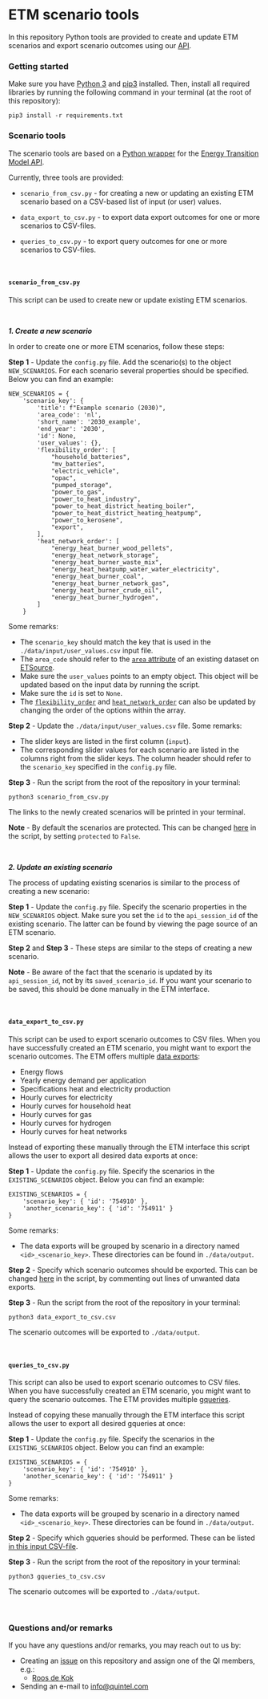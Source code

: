# ETM scenario tools

In this repository Python tools are provided to create and update ETM scenarios and export scenario outcomes using our [API](https://www.energytransitionmodel.com/api).

### Getting started

Make sure you have [Python 3](https://www.python.org/downloads/) and [pip3](https://pip.pypa.io/en/stable/installing/) installed. Then, install all required libraries by running the following command in your terminal (at the root of this repository):

```
pip3 install -r requirements.txt
```

### Scenario tools

The scenario tools are based on a [Python wrapper](https://github.com/quintel/third-party) for the [Energy Transition Model API](https://www.energytransitionmodel.com/api).

Currently, three tools are provided:
* `scenario_from_csv.py` - for creating a new or updating an existing ETM scenario based on a CSV-based list of input (or user) values.

* `data_export_to_csv.py` - to export data export outcomes for one or more scenarios to CSV-files.

* `queries_to_csv.py` - to export query outcomes for one or more scenarios to CSV-files.

<br>

#### `scenario_from_csv.py`

This script can be used to create new or update existing ETM scenarios.

<br>

**_1. Create a new scenario_**

In order to create one or more ETM scenarios, follow these steps:

**Step 1** - Update the `config.py` file. Add the scenario(s) to the object `NEW_SCENARIOS`. For each scenario several properties should be specified. Below you can find an example:

```
NEW_SCENARIOS = {
    'scenario_key': {
        'title': f"Example scenario (2030)",
        'area_code': 'nl',
        'short_name': '2030_example',
        'end_year': '2030',
        'id': None,
        'user_values': {},
        'flexibility_order': [
            "household_batteries",
            "mv_batteries",
            "electric_vehicle",
            "opac",
            "pumped_storage",
            "power_to_gas",
            "power_to_heat_industry",
            "power_to_heat_district_heating_boiler",
            "power_to_heat_district_heating_heatpump",
            "power_to_kerosene",
            "export",
        ],
        'heat_network_order': [
            "energy_heat_burner_wood_pellets",
            "energy_heat_network_storage",
            "energy_heat_burner_waste_mix",
            "energy_heat_heatpump_water_water_electricity",
            "energy_heat_burner_coal",
            "energy_heat_burner_network_gas",
            "energy_heat_burner_crude_oil",
            "energy_heat_burner_hydrogen",
        ]
    }
```

Some remarks:
  * The `scenario_key` should match the key that is used in the  `./data/input/user_values.csv` input file.
  * The `area_code` should refer to the [`area` attribute](https://github.com/quintel/etsource/blob/master/datasets/nl/nl.full.ad#L1) of an existing dataset on [ETSource](https://github.com/quintel/etsource/tree/master/datasets).
  * Make sure the `user_values` points to an empty object. This object will be updated based on the input data by running the script.
  * Make sure the `id` is set to `None`.
  * The [`flexibility_order`](https://pro.energytransitionmodel.com/scenario/flexibility/excess_electricity/order-of-flexibility-options) and [`heat_network_order`](https://pro.energytransitionmodel.com/scenario/supply/heat_merit/priority-of-dispatchable-heat-producers) can also be updated by changing the order of the options within the array.

**Step 2** - Update the `./data/input/user_values.csv` file. Some remarks:
  * The slider keys are listed in the first column (`input`).
  * The corresponding slider values for each scenario are listed in the columns right from the slider keys. The column header should refer to the `scenario_key` specified in the `config.py` file.

**Step 3** - Run the script from the root of the repository in your terminal:

```
python3 scenario_from_csv.py
```

The links to the newly created scenarios will be printed in your terminal.

**Note** - By default the scenarios are protected. This can be changed [here](https://github.com/quintel/scenario-tools/blob/master/scenario_from_csv.py#L42) in the script, by setting `protected` to `False`.

<br>

**_2. Update an existing scenario_**

The process of updating existing scenarios is similar to the process of creating a new scenario:

**Step 1** - Update the `config.py` file. Specify the scenario properties in the `NEW_SCENARIOS` object. Make sure you set the `id` to the `api_session_id` of the existing scenario. The latter can be found by viewing the page source of an ETM scenario.

**Step 2** and **Step 3** - These steps are similar to the steps of creating a new scenario.

**Note** - Be aware of the fact that the scenario is updated by its `api_session_id`, not by its `saved_scenario_id`. If you want your scenario to be saved, this should be done manually in the ETM interface.

<br>

#### `data_export_to_csv.py`

This script can be used to export scenario outcomes to CSV files. When you have successfully created an ETM scenario, you might want to export the scenario outcomes. The ETM offers multiple [data exports](https://pro.energytransitionmodel.com/scenario/data/data_export/energy-flows):
* Energy flows
* Yearly energy demand per application
* Specifications heat and electricity production
* Hourly curves for electricity
* Hourly curves for household heat
* Hourly curves for gas
* Hourly curves for hydrogen
* Hourly curves for heat networks

Instead of exporting these manually through the ETM interface this script allows the user to export all desired data exports at once:

**Step 1** - Update the `config.py` file. Specify the scenarios in the `EXISTING_SCENARIOS` object. Below you can find an example:

```
EXISTING_SCENARIOS = {
    'scenario_key': { 'id': '754910' },
    'another_scenario_key': { 'id': '754911' }
}
```

Some remarks:
* The data exports will be grouped by scenario in a directory named `<id>_<scenario_key>`. These directories can be found in `./data/output`.

**Step 2** - Specify which scenario outcomes should be exported. This can be changed [here](https://github.com/quintel/scenario-tools/blob/master/data_export_to_csv.py#L129-L137) in the script, by commenting out lines of unwanted data exports.

**Step 3** - Run the script from the root of the repository in your terminal:

```
python3 data_export_to_csv.csv
```

The scenario outcomes will be exported to `./data/output`.

<br>

#### `queries_to_csv.py`

This script can also be used to export scenario outcomes to CSV files. When you have successfully created an ETM scenario, you might want to query the scenario outcomes. The ETM provides multiple [gqueries](https://github.com/quintel/etsource/tree/master/gqueries).

Instead of copying these manually through the ETM interface this script allows the user to export all desired gqueries at once:

**Step 1** - Update the `config.py` file. Specify the scenarios in the `EXISTING_SCENARIOS` object. Below you can find an example:

```
EXISTING_SCENARIOS = {
    'scenario_key': { 'id': '754910' },
    'another_scenario_key': { 'id': '754911' }
}
```

Some remarks:
* The data exports will be grouped by scenario in a directory named `<id>_<scenario_key>`. These directories can be found in `./data/output`.

**Step 2** - Specify which gqueries should be performed. These can be listed [in this input CSV-file](https://github.com/quintel/scenario-tools/blob/master/data/input/gqueries.csv).

**Step 3** - Run the script from the root of the repository in your terminal:

```
python3 gqueries_to_csv.csv
```

The scenario outcomes will be exported to `./data/output`.

<br>

### Questions and/or remarks

If you have any questions and/or remarks, you may reach out to us by:
* Creating an [issue](https://github.com/quintel/scenario-tools/issues) on this repository and assign one of the QI members, e.g.:
  * [Roos de Kok](https://www.github.com/redekok)
* Sending an e-mail to [info@quintel.com](mailto:info@quintel.com)

